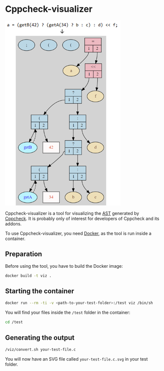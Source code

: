 # Cppcheck-visualizer

![graph](graph.png)

Cppcheck-visualizer is a tool for visualizing the [AST](https://en.wikipedia.org/wiki/Abstract_syntax_tree) generated by [Cppcheck](https://github.com/danmar/cppcheck). It is probably only of interest for developers of Cppcheck and its addons.

To use Cppcheck-visualizer,  you need [Docker](https://www.docker.com/), as the tool is run inside a container.

## Preparation
Before using the tool, you have to build the Docker image:

```sh
docker build -t viz .
```

## Starting the container

```sh
docker run --rm -ti -v <path-to-your-test-folder>:/test viz /bin/sh
```

You will find your files inside the `/test` folder in the container:
```sh
cd /test
```


## Generating the output
```sh
/viz/convert.sh your-test-file.c
```
You will now have an SVG file called `your-test-file.c.svg` in your test folder.
